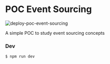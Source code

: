 # POC Event Sourcing

![deploy-poc-event-sourcing](https://github.com/dennerevaldt/poc-event-sourcing/workflows/deploy-poc-event-sourcing/badge.svg)

A simple POC to study event sourcing concepts

### Dev

```bash
$ npm run dev
```

